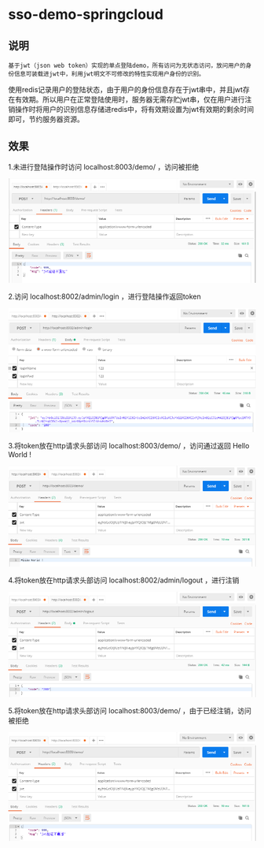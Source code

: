 # sso-demo-springcloud

## 说明

    基于jwt（json web token）实现的单点登陆demo，所有访问为无状态访问，放问用户的身份信息可装载进jwt中，利用jwt明文不可修改的特性实现用户身份的识别。
使用redis记录用户的登陆状态，由于用户的身份信息存在于jwt串中，并且jwt存在有效期。所以用户在正常登陆使用时，服务器无需存贮jwt串，仅在用户进行注销操作时将用户的识别信息存储进redis中，将有效期设置为jwt有效期的剩余时间即可，节约服务器资源。


## 效果

1.未进行登陆操作时访问 localhost:8003/demo/ ，访问被拒绝

![测试](img/1.png)

2.访问 localhost:8002/admin/login ，进行登陆操作返回token

![测试](img/2.png)

3.将token放在http请求头部访问 localhost:8003/demo/ ，访问通过返回 Hello World !

![测试](img/3.png)

4.将token放在http请求头部访问 localhost:8002/admin/logout ，进行注销

![测试](img/4.png)

5.将token放在http请求头部访问 localhost:8003/demo/ ，由于已经注销，访问被拒绝

![测试](img/5.png)

